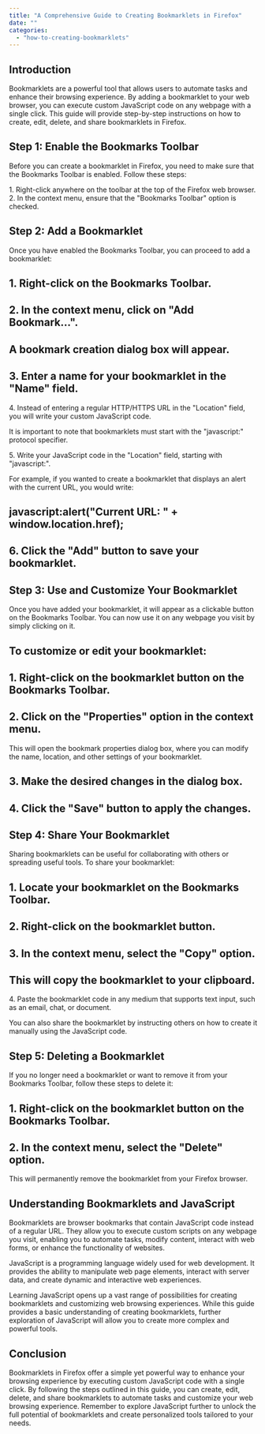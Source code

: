 ```yaml
---
title: "A Comprehensive Guide to Creating Bookmarklets in Firefox"
date: ""
categories: 
  - "how-to-creating-bookmarklets"
---
```


## Introduction

Bookmarklets are a powerful tool that allows users to automate tasks and enhance their browsing experience. By adding a bookmarklet to your web browser, you can execute custom JavaScript code on any webpage with a single click. This guide will provide step-by-step instructions on how to create, edit, delete, and share bookmarklets in Firefox.

## Step 1: Enable the Bookmarks Toolbar

Before you can create a bookmarklet in Firefox, you need to make sure that the Bookmarks Toolbar is enabled. Follow these steps:

1\. Right-click anywhere on the toolbar at the top of the Firefox web browser. 2. In the context menu, ensure that the "Bookmarks Toolbar" option is checked.

## Step 2: Add a Bookmarklet

Once you have enabled the Bookmarks Toolbar, you can proceed to add a bookmarklet:

## 1\. Right-click on the Bookmarks Toolbar.

## 2\. In the context menu, click on "Add Bookmark...".

## A bookmark creation dialog box will appear.

## 3\. Enter a name for your bookmarklet in the "Name" field.

4\. Instead of entering a regular HTTP/HTTPS URL in the "Location" field, you will write your custom JavaScript code.

It is important to note that bookmarklets must start with the "javascript:" protocol specifier.

5\. Write your JavaScript code in the "Location" field, starting with "javascript:".

For example, if you wanted to create a bookmarklet that displays an alert with the current URL, you would write:

## javascript:alert("Current URL: " + window.location.href);

## 6\. Click the "Add" button to save your bookmarklet.

## Step 3: Use and Customize Your Bookmarklet

Once you have added your bookmarklet, it will appear as a clickable button on the Bookmarks Toolbar. You can now use it on any webpage you visit by simply clicking on it.

## To customize or edit your bookmarklet:

## 1\. Right-click on the bookmarklet button on the Bookmarks Toolbar.

## 2\. Click on the "Properties" option in the context menu.

This will open the bookmark properties dialog box, where you can modify the name, location, and other settings of your bookmarklet.

## 3\. Make the desired changes in the dialog box.

## 4\. Click the "Save" button to apply the changes.

## Step 4: Share Your Bookmarklet

Sharing bookmarklets can be useful for collaborating with others or spreading useful tools. To share your bookmarklet:

## 1\. Locate your bookmarklet on the Bookmarks Toolbar.

## 2\. Right-click on the bookmarklet button.

## 3\. In the context menu, select the "Copy" option.

## This will copy the bookmarklet to your clipboard.

4\. Paste the bookmarklet code in any medium that supports text input, such as an email, chat, or document.

You can also share the bookmarklet by instructing others on how to create it manually using the JavaScript code.

## Step 5: Deleting a Bookmarklet

If you no longer need a bookmarklet or want to remove it from your Bookmarks Toolbar, follow these steps to delete it:

## 1\. Right-click on the bookmarklet button on the Bookmarks Toolbar.

## 2\. In the context menu, select the "Delete" option.

This will permanently remove the bookmarklet from your Firefox browser.

## Understanding Bookmarklets and JavaScript

Bookmarklets are browser bookmarks that contain JavaScript code instead of a regular URL. They allow you to execute custom scripts on any webpage you visit, enabling you to automate tasks, modify content, interact with web forms, or enhance the functionality of websites.

JavaScript is a programming language widely used for web development. It provides the ability to manipulate web page elements, interact with server data, and create dynamic and interactive web experiences.

Learning JavaScript opens up a vast range of possibilities for creating bookmarklets and customizing web browsing experiences. While this guide provides a basic understanding of creating bookmarklets, further exploration of JavaScript will allow you to create more complex and powerful tools.

## Conclusion

Bookmarklets in Firefox offer a simple yet powerful way to enhance your browsing experience by executing custom JavaScript code with a single click. By following the steps outlined in this guide, you can create, edit, delete, and share bookmarklets to automate tasks and customize your web browsing experience. Remember to explore JavaScript further to unlock the full potential of bookmarklets and create personalized tools tailored to your needs.
